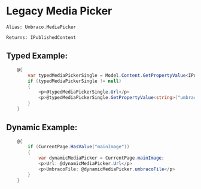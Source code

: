 # Legacy Media Picker #

`Alias: Umbraco.MediaPicker`

`Returns: IPublishedContent`

## Typed Example: ##

```c#
    @{
        var typedMediaPickerSingle = Model.Content.GetPropertyValue<IPublishedContent>("multiMediaSingle");
        if (typedMediaPickerSingle != null)
        {
            <p>@typedMediaPickerSingle.Url</p>
            <p>@typedMediaPickerSingle.GetPropertyValue<string>("umbracoFile")</p>
        }
    }    
```

## Dynamic Example: ##

```c#
    @{
        if (CurrentPage.HasValue("mainImage"))
        {
            var dynamicMediaPicker = CurrentPage.mainImage;
            <p>Url: @dynamicMediaPicker.Url</p>
            <p>UmbracoFile: @dynamicMediaPicker.umbracoFile</p>
        }
    }       
```
